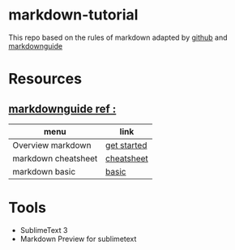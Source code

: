 # markdown-tutorial
This repo based on the rules of markdown adapted by [github](https://docs.github.com/en/get-started/writing-on-github/getting-started-with-writing-and-formatting-on-github/basic-writing-and-formatting-syntax) and [markdownguide](https://www.markdownguide.org/cheat-sheet/)


# Resources
  
## **[markdownguide ref :](https://www.markdownguide.org/cheat-sheet/)**

| menu        | link        |
| ----------- | ----------- |
| Overview markdown    | [get started](https://www.markdownguide.org/getting-started/)       |
| markdown cheatsheet  | [cheatsheet](https://www.markdownguide.org/cheat-sheet)       |
| markdown basic  | [basic](https://www.markdownguide.org/basic-syntax)       |

# Tools
- SublimeText 3
- Markdown Preview for sublimetext